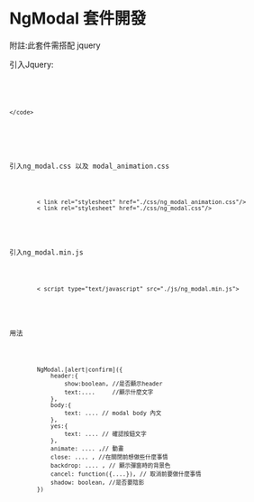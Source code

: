 # NgModal 套件開發
附註:此套件需搭配 jquery 

<p>引入Jquery:</p>

<pre>
    <code>
       <script type="text/javascript" src="./js/jquery-3.3.1.min.js"></script> 
    </code>
</pre>

<p>引入ng_modal.css 以及 modal_animation.css</p>
<pre>
    <code>
        < link rel="stylesheet" href="./css/ng_modal_animation.css"/>
        < link rel="stylesheet" href="./css/ng_modal.css"/>
    </code>
</pre>

<p>引入ng_modal.min.js</p>
<pre>
    <code>
        < script type="text/javascript" src="./js/ng_modal.min.js">
    </code>
</pre>

<p>用法</p>
<pre>
    <code>
        NgModal.[alert|confirm]({
            header:{
                show:boolean, //是否顯示header
                text:....     //顯示什麼文字
            }, 
            body:{
                text: .... // modal body 內文
            },
            yes:{
                text: .... // 確認按鈕文字
            },
            animate: .... ,// 動畫
            close: .... , //在關閉前想做些什麼事情
            backdrop: .... , // 顯示彈窗時的背景色
            cancel: function({....}), // 取消前要做什麼事情
            shadow: boolean, //是否要陰影
        })
    </code>
</pre>
